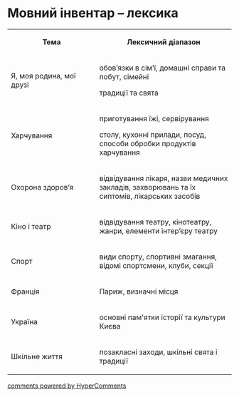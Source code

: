 <div id="hypercomments_widget" class="js-hypercomments-widget invisible"></div>

# Мовний інвентар – лексика

<table>
<tbody>
<tr>
<td style="text-align: center;" width="245">
<p><strong>Тема</strong></p>
</td>
<td style="text-align: center;" width="415">
<p><strong>Лексичний діапазон</strong></p>
</td>
</tr>
<tr>
<td width="245">
<p>Я, моя родина, мої друзі</p>
</td>
<td width="415">
<p>обов&rsquo;язки в сім&rsquo;ї, домашні справи та побут, сімейні</p>
<p>традиції та свята</p>
</td>
</tr>
<tr>
<td width="245">
<p>Харчування</p>
</td>
<td width="415">
<p>приготування їжі, сервірування</p>
<p>столу, кухонні прилади, посуд, способи обробки продуктів харчування</p>
</td>
</tr>
<tr>
<td width="245">
<p>Охорона здоров&rsquo;я</p>
</td>
<td width="415">
<p>відвідування лікаря, назви медичних закладів, захворювань та їх сиптомів, лікарських засобів</p>
</td>
</tr>
<tr>
<td width="245">
<p>Кіно і театр</p>
</td>
<td width="415">
<p>відвідування театру, кінотеатру, жанри, елементи інтер&rsquo;єру театру</p>
</td>
</tr>
<tr>
<td width="245">
<p>Спорт</p>
</td>
<td width="415">
<p>види спорту, спортивні змагання, відомі спортсмени, клуби, секції</p>
</td>
</tr>
<tr>
<td width="245">
<p>Франція</p>
</td>
<td width="415">
<p>Париж, визначні місця</p>
</td>
</tr>
<tr>
<td width="245">
<p>Україна</p>
</td>
<td width="415">
<p>основні пам'ятки історії та культури Києва</p>
</td>
</tr>
<tr>
<td width="245">
<p>Шкільне життя</p>
</td>
<td width="415">
<p>позакласні заходи, шкільні свята і традиції</p>
</td>
</tr>
</tbody>
</table>

<div class="js-hypercomments-container">
    <a href="http://hypercomments.com" class="hc-link" title="comments widget">comments powered by HyperComments</a>
</div>